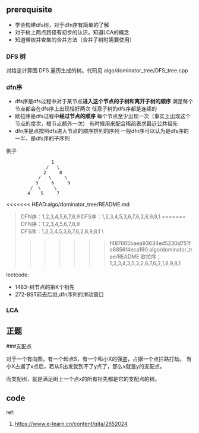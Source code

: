 
## prerequisite
- 学会构建dfs树，对于dfn序有简单的了解
- 对于树上两点路径有初步的认识，知道LCA的概念
- 知道带权并查集的合并方法（合并子树时需要使用）

### DFS 树
对给定计算图 DFS 遍历生成的树。代码见 algo/dominator_tree/DFS_tree.cpp


### dfn序
 - dfs序是dfs过程中对于某节点**进入这个节点的子树和离开子树的顺序**
    满足每个节点都会在dfs序上出现恰好两次
    任意子树的dfs序都是连续的
 - 欧拉序是dfs过程中**经过节点的顺序**
    每个节点至少出现一次（事实上出现这个节点的度次，根节点额外一次）
    有时候用来配合稀疏表求最近公共祖先
 - dfn序是点按照dfs进入节点的顺序排列的序列
    一般dfn序可以认为是dfs序的一半、是dfs序的子序列

例子
```
                 1  
               /   \             
              2     8
            /   \     \   
           3     6     9
         /  \     \
        4    5     7
```
<<<<<<< HEAD:algo/dominator_tree/README.md

>DFN序：1,2,3,4,5,6,7,8,9
DFS序：1,2,3,4,5,3,6,7,6,2,8,9,8,1
=======
DFN序：1,2,3,4,5,6,7,8,9 \
DFS序：1,2,3,4,5,3,6,7,6,2,8,9,8,1 \
>>>>>>> f487665baea93634ed5230d751fe8856f4eca190:algo/dominator_tree/README
欧拉序：1,2,3,4,3,5,3,2,6,7,6,2,1,8,9,8,1


leetcode:
- 1483-树节点的第K个祖先
- 272-BST前去后继,dfn序列的滑动窗口

### LCA


## 正题

###支配点

对于一个有向图，有一个起点S，有一个叫小X的强盗，占据一个点拦路打劫。
当小X占据了x点后，若从S出发就到不了y点了，那么x就是y的支配点。

而支配树，就是满足树上一个点x的所有祖先都是它的支配点的树。


## code


ref:
1. https://www.e-learn.cn/content/qita/2652024
